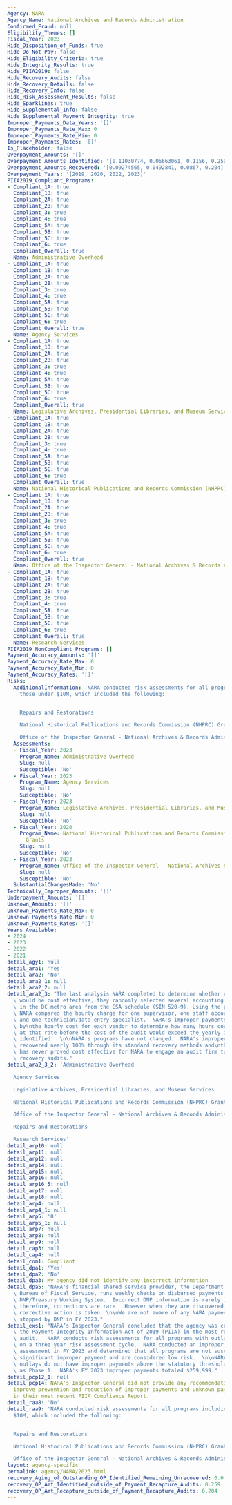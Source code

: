 ```yaml
---
Agency: NARA
Agency_Name: National Archives and Records Administration
Confirmed_Fraud: null
Eligibility_Themes: []
Fiscal_Year: 2023
Hide_Disposition_of_Funds: true
Hide_Do_Not_Pay: false
Hide_Eligibility_Criteria: true
Hide_Integrity_Results: true
Hide_PIIA2019: false
Hide_Recovery_Audits: false
Hide_Recovery_Details: false
Hide_Recovery_Info: false
Hide_Risk_Assessment_Results: false
Hide_Sparklines: true
Hide_Supplemental_Info: false
Hide_Supplemental_Payment_Integrity: true
Improper_Payments_Data_Years: '[]'
Improper_Payments_Rate_Max: 0
Improper_Payments_Rate_Min: 0
Improper_Payments_Rates: '[]'
Is_Placeholder: false
Overpayment_Amounts: '[]'
Overpayment_Amounts_Identified: '[0.11030774, 0.06663061, 0.1156, 0.259]'
Overpayment_Amounts_Recovered: '[0.09274565, 0.0492841, 0.0867, 0.204]'
Overpayment_Years: '[2019, 2020, 2022, 2023]'
PIIA2019_Compliant_Programs:
- Compliant_1A: true
  Compliant_1B: true
  Compliant_2A: true
  Compliant_2B: true
  Compliant_3: true
  Compliant_4: true
  Compliant_5A: true
  Compliant_5B: true
  Compliant_5C: true
  Compliant_6: true
  Compliant_Overall: true
  Name: Administrative Overhead
- Compliant_1A: true
  Compliant_1B: true
  Compliant_2A: true
  Compliant_2B: true
  Compliant_3: true
  Compliant_4: true
  Compliant_5A: true
  Compliant_5B: true
  Compliant_5C: true
  Compliant_6: true
  Compliant_Overall: true
  Name: Agency Services
- Compliant_1A: true
  Compliant_1B: true
  Compliant_2A: true
  Compliant_2B: true
  Compliant_3: true
  Compliant_4: true
  Compliant_5A: true
  Compliant_5B: true
  Compliant_5C: true
  Compliant_6: true
  Compliant_Overall: true
  Name: Legislative Archives, Presidential Libraries, and Museum Services
- Compliant_1A: true
  Compliant_1B: true
  Compliant_2A: true
  Compliant_2B: true
  Compliant_3: true
  Compliant_4: true
  Compliant_5A: true
  Compliant_5B: true
  Compliant_5C: true
  Compliant_6: true
  Compliant_Overall: true
  Name: National Historical Publications and Records Commission (NHPRC) Grants
- Compliant_1A: true
  Compliant_1B: true
  Compliant_2A: true
  Compliant_2B: true
  Compliant_3: true
  Compliant_4: true
  Compliant_5A: true
  Compliant_5B: true
  Compliant_5C: true
  Compliant_6: true
  Compliant_Overall: true
  Name: Office of the Inspector General - National Archives & Records Administration
- Compliant_1A: true
  Compliant_1B: true
  Compliant_2A: true
  Compliant_2B: true
  Compliant_3: true
  Compliant_4: true
  Compliant_5A: true
  Compliant_5B: true
  Compliant_5C: true
  Compliant_6: true
  Compliant_Overall: true
  Name: Research Services
PIIA2019_NonCompliant_Programs: []
Payment_Accuracy_Amounts: '[]'
Payment_Accuracy_Rate_Max: 0
Payment_Accuracy_Rate_Min: 0
Payment_Accuracy_Rates: '[]'
Risks:
  AdditionalInformation: 'NARA conducted risk assessments for all programs including
    those under $10M, which included the following:


    Repairs and Restorations

    National Historical Publications and Records Commission (NHPRC) Grants

    Office of the Inspector General - National Archives & Records Administration'
  Assessments:
  - Fiscal_Year: 2023
    Program_Name: Administrative Overhead
    Slug: null
    Susceptible: 'No'
  - Fiscal_Year: 2023
    Program_Name: Agency Services
    Slug: null
    Susceptible: 'No'
  - Fiscal_Year: 2023
    Program_Name: Legislative Archives, Presidential Libraries, and Museum Services
    Slug: null
    Susceptible: 'No'
  - Fiscal_Year: 2020
    Program_Name: National Historical Publications and Records Commission (NHPRC)
      Grants
    Slug: null
    Susceptible: 'No'
  - Fiscal_Year: 2023
    Program_Name: Office of the Inspector General - National Archives & Records Administration
    Slug: null
    Susceptible: 'No'
  SubstantialChangesMade: 'No'
Technically_Improper_Amounts: '[]'
Underpayment_Amounts: '[]'
Unknown_Amounts: '[]'
Unknown_Payments_Rate_Max: 0
Unknown_Payments_Rate_Min: 0
Unknown_Payments_Rates: '[]'
Years_Available:
- 2024
- 2023
- 2022
- 2021
detail_agy1: null
detail_ara1: 'Yes'
detail_ara2: 'No'
detail_ara2_1: null
detail_ara2_2: null
detail_ara2_3: "The last analysis NARA completed to determine whether recovery audits\
  \ would be cost effective, they randomly selected several accounting firms located\
  \ in the DC metro area from the GSA schedule (SIN 520-9). Using the price list,\
  \ NARA compared the hourly charge for one supervisor, one staff accountant/analyst\
  \ and one technician/data entry specialist.  NARA's improper payments were divided\
  \ by\nthe hourly cost for each vendor to determine how many hours could be billed\
  \ at that rate before the cost of the audit would exceed the yearly improper payments\
  \ identified.  \n\nNARA's programs have not changed.  NARA's improper payments are\
  \ recovered nearly 100% through its standard recovery methods and\ntherefore, it\
  \ has never proved cost effective for NARA to engage an audit firm to conduct payment\
  \ recovery audits."
detail_ara2_3_2: 'Administrative Overhead

  Agency Services

  Legislative Archives, Presidential Libraries, and Museum Services

  National Historical Publications and Records Commission (NHPRC) Grants

  Office of the Inspector General - National Archives & Records Administration

  Repairs and Restorations

  Research Services'
detail_arp10: null
detail_arp11: null
detail_arp12: null
detail_arp14: null
detail_arp15: null
detail_arp16: null
detail_arp16_5: null
detail_arp17: null
detail_arp18: null
detail_arp4: null
detail_arp4_1: null
detail_arp5: '0'
detail_arp5_1: null
detail_arp7: null
detail_arp8: null
detail_arp9: null
detail_cap3: null
detail_cap4: null
detail_com1: Compliant
detail_dpa1: 'Yes'
detail_dpa2: 'No'
detail_dpa3: My agency did not identify any incorrect information
detail_dpa5: "NARA's financial shared service provider, the Department of Treasury,\
  \ Bureau of Fiscal Service, runs weekly checks on disbursed payments against the\
  \ DNP/Treasury Working System.  Incorrect DNP information is rarely identified and\
  \ therefore, corrections are rare.  However when they are discovered, immediate\
  \ corrective action is taken. \n\nWe are not aware of any NARA payments that were\
  \ stopped by DNP in FY 2023."
detail_exs1: "NARA’s Inspector General concluded that the agency was compliant with\
  \ the Payment Integrity Information Act of 2019 (PIIA) in the most recent compliance\
  \ audit.   NARA conducts risk assessments for all programs with outlays over $10M\
  \ on a three year risk assessment cycle.  NARA conducted an improper payment risk\
  \ assessment in FY 2023 and determined that all programs are not susceptible to\
  \ significant improper payment and are considered low risk.  \n\nNARA's program\
  \ outlays do not have improper payments above the statutory threshold and is classified\
  \ as Phase 1.  NARA's FY 2023 improper payments totaled $259,999."
detail_pcp12_1: null
detail_pcp14: NARA's Inspector General did not provide any recommendations to further
  improve prevention and reduction of improper payments and unknown payments for NARA
  in their most recent PIIA Compliance Report.
detail_raa8: 'No'
detail_raa9: 'NARA conducted risk assessments for all programs including those under
  $10M, which included the following:


  Repairs and Restorations

  National Historical Publications and Records Commission (NHPRC) Grants

  Office of the Inspector General - National Archives & Records Administration'
layout: agency-specific
permalink: agency/NARA/2023.html
recovery_Aging_of_Outstanding_OP_Identified_Remaining_Unrecovered: 0.0
recovery_OP_Amt_Identified_outside_of_Payment_Recapture_Audits: 0.259
recovery_OP_Amt_Recapture_outside_of_Payment_Recapture_Audits: 0.204
---
```

